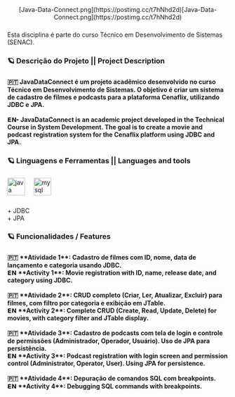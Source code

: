 <div align="center">
  [Java-Data-Connect.png](https://postimg.cc/t7hNhd2d)[Java-Data-Connect.png](https://postimg.cc/t7hNhd2d)
</div>

###

<p align="left">Esta disciplina é parte do curso Técnico em Desenvolvimento de Sistemas (SENAC).</p>

###

<h3 align="left">🪐 Descrição do Projeto || Project Description</h3>

###

<h4 align="left">🇵🇹 JavaDataConnect é um projeto acadêmico desenvolvido no curso Técnico em Desenvolvimento de Sistemas. O objetivo é criar um sistema de cadastro de filmes e podcasts para a plataforma Cenaflix, utilizando JDBC e JPA.<br><br>𝗘𝗡╸JavaDataConnect is an academic project developed in the Technical Course in System Development. The goal is to create a movie and podcast registration system for the Cenaflix platform using JDBC and JPA.</h4>

###

<h3 align="left">🪐 Linguagens e Ferramentas || Languages and tools</h3>

###

<div align="left">
  <img src="https://cdn.jsdelivr.net/gh/devicons/devicon/icons/java/java-original.svg" height="40" alt="java logo"  />
  <img width="12" />
  <img src="https://cdn.jsdelivr.net/gh/devicons/devicon/icons/mysql/mysql-original.svg" height="40" alt="mysql logo"  />
</div>

###

<p align="left">+ JDBC<br>+ JPA</p>

###

<h3 align="left">🪐 Funcionalidades / Features</h3>

###

<h4 align="left">🇵🇹 **Atividade 1**: Cadastro de filmes com ID, nome, data de lançamento e categoria usando JDBC.  <br>𝗘𝗡  **Activity 1**: Movie registration with ID, name, release date, and category using JDBC.<br>  <br>🇵🇹 **Atividade 2**: CRUD completo (Criar, Ler, Atualizar, Excluir) para filmes, com filtro por categoria e exibição em JTable.  <br>𝗘𝗡  **Activity 2**: Complete CRUD (Create, Read, Update, Delete) for movies, with category filter and JTable display.<br>  <br>🇵🇹 **Atividade 3**: Cadastro de podcasts com tela de login e controle de permissões (Administrador, Operador, Usuário). Uso de JPA para persistência.  <br>𝗘𝗡  **Activity 3**: Podcast registration with login screen and permission control (Administrator, Operator, User). Using JPA for persistence.<br>  <br>🇵🇹 **Atividade 4**: Depuração de comandos SQL com breakpoints.  <br>𝗘𝗡  **Activity 4**: Debugging SQL commands with breakpoints.</h4>

###
